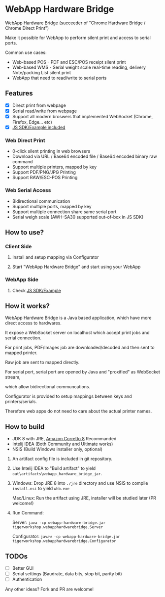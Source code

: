 # WebApp Hardware Bridge

WebApp Hardware Bridge (succeeder of "Chrome Hardware Bridge / Chrome Direct Print")

Make it possible for WebApp to perform silent print and access to serial ports.

Common use cases:
- Web-based POS - PDF and ESC/POS receipt silent print
- Web-based WMS - Serial weight scale real-time reading, delivery Note/packing List silent print
- WebApp that need to read/write to serial ports

## Features

- [x] Direct print from webpage
- [x] Serial read/write from webpage
- [x] Support all modern broswers that implemented WebSocket (Chrome, Firefox, Edge... etc)
- [x] [JS SDK/Example included](demo)

### Web Direct Print
- 0-click silent printing in web browsers
- Download via URL / Base64 encoded file / Base64 encoded binary raw command
- Support multiple printers, mapped by key
- Support PDF/PNG/JPG Printing
- Support RAW/ESC-POS Printing

### Web Serial Access
- Bidirectional communication
- Support multiple ports, mapped by key
- Support multiple connection share same serial port
- Serial weigh scale (AWH-SA30 supported out-of-box in JS SDK)

## How to use?

### Client Side

1. Install and setup mapping via Configurator

2. Start "WebApp Hardware Bridge" and start using your WebApp

### WebApp Side

1. Check [JS SDK/Example](demo)

## How it works?

WebApp Hardware Bridge is a Java based application, which have more direct access to hardwares.

It expose a WebSocket server on localhost which accept print jobs and serial connection.


For print jobs, PDF/Images job are downloaded/decoded and then sent to mapped printer.

Raw job are sent to mapped directly.


For serial port, serial port are opened by Java and "proxified" as WebSocket stream,

which allow bidirectional communcations.


Configurator is provided to setup mappings between keys and printers/serials.

Therefore web apps do not need to care about the actual printer names.

## How to build

- JDK 8 with JRE, [Amazon Corretto 8](https://docs.aws.amazon.com/corretto/latest/corretto-8-ug/downloads-list.html) Recommanded
- Intelij IDEA (Both Community and Ultimate works)
- NSIS (Build Windows installer only, optional)

1. An artifact config file is included in git repository.

2. Use Intelij IDEA to "Build artifact" to yield `out\artifacts\webapp_hardware_bridge_jar`.

3. Windows: Drop JRE 8 into `./jre` directory and use NSIS to compile `install.nsi` to yield `whb.exe`

   Mac/Linux: Run the artifact using JRE, installer will be studied later (PR welcome!) 

4. Run Command:

   Server: `java -cp webapp-hardware-bridge.jar tigerworkshop.webapphardwarebridge.Server`
   
   Configurator: `javaw -cp webapp-hardware-bridge.jar tigerworkshop.webapphardwarebridge.Configurator`


## TODOs
- [ ] Better GUI
- [ ] Serial settings (Baudrate, data bits, stop bit, parity bit)
- [ ] Authentication

Any other ideas? Fork and PR are welcome!
